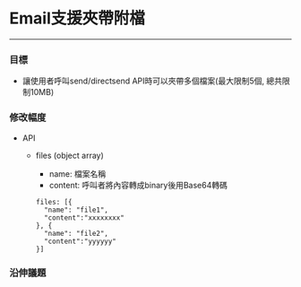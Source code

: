 # Email支援夾帶附檔

---

### 目標

* 讓使用者呼叫send/directsend API時可以夾帶多個檔案\(最大限制5個, 總共限制10MB\)

### 修改幅度

* API

  * files \(object array\)

    * name: 檔案名稱
    * content: 呼叫者將內容轉成binary後用Base64轉碼

    ```
    files: [{
      "name": "file1",
      "content":"xxxxxxxx"
    }, {
      "name": "file2",
      "content":"yyyyyy"
    }]
    ```

### 沿伸議題



